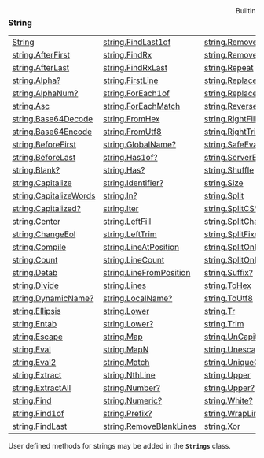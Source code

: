 <div style="float:right"><span class="builtin">Builtin</span></div>

### String

|     |     |     |
| --- | --- | --- |
| [String](<String/String.md>) | [string.FindLast1of](<String/string.FindLast1of.md>) | [string.RemovePrefix](<String/string.RemovePrefix.md>) |
| [string.AfterFirst](<String/string.AfterFirst.md>) | [string.FindRx](<String/string.FindRx.md>) | [string.RemoveSuffix](<String/string.RemoveSuffix.md>) |
| [string.AfterLast](<String/string.AfterLast.md>) | [string.FindRxLast](<String/string.FindRxLast.md>) | [string.Repeat](<String/string.Repeat.md>) |
| [string.Alpha?](<String/string.Alpha?.md>) | [string.FirstLine](<String/string.FirstLine.md>) | [string.Replace](<String/string.Replace.md>) |
| [string.AlphaNum?](<String/string.AlphaNum?.md>) | [string.ForEach1of](<String/string.ForEach1of.md>) | [string.ReplaceSubstr](<String/string.ReplaceSubstr.md>) |
| [string.Asc](<String/string.Asc.md>) | [string.ForEachMatch](<String/string.ForEachMatch.md>) | [string.Reverse](<String/string.Reverse.md>) |
| [string.Base64Decode](<String/string.Base64Decode.md>) | [string.FromHex](<String/string.FromHex.md>) | [string.RightFill](<String/string.RightFill.md>) |
| [string.Base64Encode](<String/string.Base64Encode.md>) | [string.FromUtf8](<String/string.FromUtf8.md>) | [string.RightTrim](<String/string.RightTrim.md>) |
| [string.BeforeFirst](<String/string.BeforeFirst.md>) | [string.GlobalName?](<String/string.GlobalName?.md>) | [string.SafeEval](<String/string.SafeEval.md>) |
| [string.BeforeLast](<String/string.BeforeLast.md>) | [string.Has1of?](<String/string.Has1of?.md>) | [string.ServerEval](<String/string.ServerEval.md>) |
| [string.Blank?](<String/string.Blank?.md>) | [string.Has?](<String/string.Has?.md>) | [string.Shuffle](<String/string.Shuffle.md>) |
| [string.Capitalize](<String/string.Capitalize.md>) | [string.Identifier?](<String/string.Identifier?.md>) | [string.Size](<String/string.Size.md>) |
| [string.CapitalizeWords](<String/string.CapitalizeWords.md>) | [string.In?](<String/string.In?.md>) | [string.Split](<String/string.Split.md>) |
| [string.Capitalized?](<String/string.Capitalized?.md>) | [string.Iter](<String/string.Iter.md>) | [string.SplitCSV](<String/string.SplitCSV.md>) |
| [string.Center](<String/string.Center.md>) | [string.LeftFill](<String/string.LeftFill.md>) | [string.SplitChars](<String/string.SplitChars.md>) |
| [string.ChangeEol](<String/string.ChangeEol.md>) | [string.LeftTrim](<String/string.LeftTrim.md>) | [string.SplitFixedLength](<String/string.SplitFixedLength.md>) |
| [string.Compile](<String/string.Compile.md>) | [string.LineAtPosition](<String/string.LineAtPosition.md>) | [string.SplitOnFirst](<String/string.SplitOnFirst.md>) |
| [string.Count](<String/string.Count.md>) | [string.LineCount](<String/string.LineCount.md>) | [string.SplitOnLast](<String/string.SplitOnLast.md>) |
| [string.Detab](<String/string.Detab.md>) | [string.LineFromPosition](<String/string.LineFromPosition.md>) | [string.Suffix?](<String/string.Suffix?.md>) |
| [string.Divide](<String/string.Divide.md>) | [string.Lines](<String/string.Lines.md>) | [string.ToHex](<String/string.ToHex.md>) |
| [string.DynamicName?](<String/string.DynamicName?.md>) | [string.LocalName?](<String/string.LocalName?.md>) | [string.ToUtf8](<String/string.ToUtf8.md>) |
| [string.Ellipsis](<String/string.Ellipsis.md>) | [string.Lower](<String/string.Lower.md>) | [string.Tr](<String/string.Tr.md>) |
| [string.Entab](<String/string.Entab.md>) | [string.Lower?](<String/string.Lower?.md>) | [string.Trim](<String/string.Trim.md>) |
| [string.Escape](<String/string.Escape.md>) | [string.Map](<String/string.Map.md>) | [string.UnCapitalize](<String/string.UnCapitalize.md>) |
| [string.Eval](<String/string.Eval.md>) | [string.MapN](<String/string.MapN.md>) | [string.Unescape](<String/string.Unescape.md>) |
| [string.Eval2](<String/string.Eval2.md>) | [string.Match](<String/string.Match.md>) | [string.UniqueChars](<String/string.UniqueChars.md>) |
| [string.Extract](<String/string.Extract.md>) | [string.NthLine](<String/string.NthLine.md>) | [string.Upper](<String/string.Upper.md>) |
| [string.ExtractAll](<String/string.ExtractAll.md>) | [string.Number?](<String/string.Number?.md>) | [string.Upper?](<String/string.Upper?.md>) |
| [string.Find](<String/string.Find.md>) | [string.Numeric?](<String/string.Numeric?.md>) | [string.White?](<String/string.White?.md>) |
| [string.Find1of](<String/string.Find1of.md>) | [string.Prefix?](<String/string.Prefix?.md>) | [string.WrapLines](<String/string.WrapLines.md>) |
| [string.FindLast](<String/string.FindLast.md>) | [string.RemoveBlankLines](<String/string.RemoveBlankLines.md>) | [string.Xor](<String/string.Xor.md>) |



User defined methods for strings may be added in the **`Strings`** class.